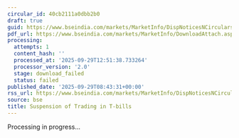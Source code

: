 ```yaml
---
circular_id: 40cb2111a0dbb2b0
draft: true
guid: https://www.bseindia.com/markets/MarketInfo/DispNoticesNCirculars.aspx?Noticeid={4C6352DE-214B-4DEA-93D9-3922ACBB9ED6}&noticeno=20250929-15&dt=09/29/2025&icount=15&totcount=48&flag=0
pdf_url: https://www.bseindia.com/markets/MarketInfo/DownloadAttach.aspx?id=20250929-15&attachedId=
processing:
  attempts: 1
  content_hash: ''
  processed_at: '2025-09-29T12:51:38.733264'
  processor_version: '2.0'
  stage: download_failed
  status: failed
published_date: '2025-09-29T08:43:31+00:00'
rss_url: https://www.bseindia.com/markets/MarketInfo/DispNoticesNCirculars.aspx?Noticeid={4C6352DE-214B-4DEA-93D9-3922ACBB9ED6}&noticeno=20250929-15&dt=09/29/2025&icount=15&totcount=48&flag=0
source: bse
title: Suspension of Trading in T-bills
---
```


Processing in progress...
